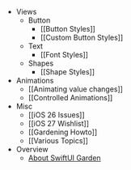 - Views
	- Button
	    - [[Button Styles]]
	    - [[Custom Button Styles]]
  - Text
    - [[Font Styles]]
  - Shapes
    - [[Shape Styles]]
- Animations
	- [[Animating value changes]]
	- [[Controlled Animations]]
- Misc
	- [[iOS 26 Issues]]
	- [[iOS 27 Wishlist]]
	- [[Gardening Howto]]
	- [[Various Topics]]
- Overview
	- [About SwiftUI Garden](/)
